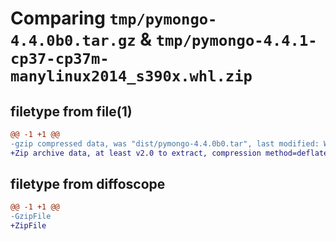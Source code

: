 # Comparing `tmp/pymongo-4.4.0b0.tar.gz` & `tmp/pymongo-4.4.1-cp37-cp37m-manylinux2014_s390x.whl.zip`

## filetype from file(1)

```diff
@@ -1 +1 @@
-gzip compressed data, was "dist/pymongo-4.4.0b0.tar", last modified: Wed Jan 25 22:41:36 2023, max compression
+Zip archive data, at least v2.0 to extract, compression method=deflate
```

## filetype from diffoscope

```diff
@@ -1 +1 @@
-GzipFile
+ZipFile
```

